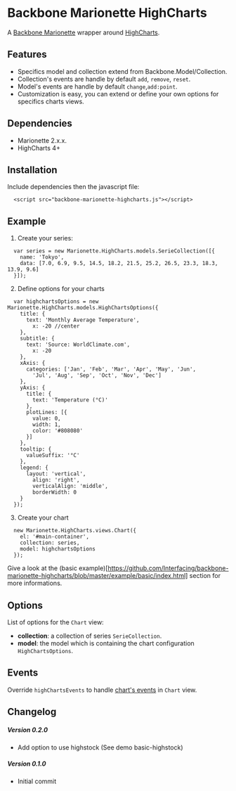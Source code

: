# Backbone Marionette HighCharts
  A [Backbone Marionette](http://marionettejs.com/) wrapper around [HighCharts](http://www.highcharts.com/). 
## Features
  - Specifics model and collection extend from Backbone.Model/Collection.
  - Collection's events are handle by default `add`, `remove`, `reset`.
  - Model's events are handle by default `change`,`add:point`.
  - Customization is easy, you can extend or define your own options for specifics charts views.
  
## Dependencies
  - Marionette 2.x.x.
  - HighCharts 4+

## Installation
Include dependencies then the javascript file:
```
  <script src="backbone-marionette-highcharts.js"></script>
```  

## Example
1. Create your series:

```
  var series = new Marionette.HighCharts.models.SerieCollection([{
    name: 'Tokyo',
    data: [7.0, 6.9, 9.5, 14.5, 18.2, 21.5, 25.2, 26.5, 23.3, 18.3, 13.9, 9.6]
  }]);
```  
    
2. Define options for your charts
```
  var highchartsOptions = new Marionette.HighCharts.models.HighChartsOptions({
    title: {
      text: 'Monthly Average Temperature',
        x: -20 //center
    },
    subtitle: {
      text: 'Source: WorldClimate.com',
        x: -20
    },
    xAxis: {
      categories: ['Jan', 'Feb', 'Mar', 'Apr', 'May', 'Jun',
        'Jul', 'Aug', 'Sep', 'Oct', 'Nov', 'Dec']
    },
    yAxis: {
      title: {
        text: 'Temperature (°C)'
      },
      plotLines: [{
        value: 0,
        width: 1,
        color: '#808080'
      }]
    },
    tooltip: {
      valueSuffix: '°C'
    },
    legend: {
      layout: 'vertical',
        align: 'right',
        verticalAlign: 'middle',
        borderWidth: 0
    }
  });
```

3. Create your chart
    
```
  new Marionette.HighCharts.views.Chart({
    el: '#main-container',
    collection: series,
    model: highchartsOptions
  });
```

Give a look at the (basic example)[https://github.com/Interfacing/backbone-marionette-highcharts/blob/master/example/basic/index.html] section for more informations.

## Options
List of options for the `Chart` view:
- **collection**: a collection of series `SerieCollection`.
- **model**: the model which is containing the chart configuration `HighChartsOptions`.

## Events
Override `highChartsEvents` to handle [chart's events](http://api.highcharts.com/highcharts#chart.events.load) in `Chart` view.

## Changelog

##### Version 0.2.0
  - Add option to use highstock (See demo basic-highstock)
  
##### Version 0.1.0
  - Initial commit

